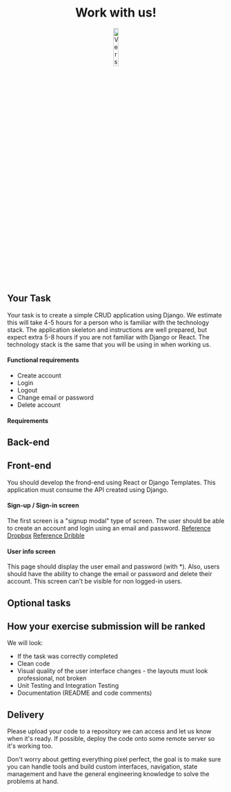 <h1 align="center">Work with us!</h1>

<p align="center">
  <img alt="Version" src="https://resh.com.br/static/img/resh.png" width="15%" height="15%" />
</p>

## Your Task

Your task is to create a simple CRUD application using Django. We estimate this will take 4-5 hours for a person who is familiar with the technology stack. The application skeleton and instructions are well prepared, but expect extra 5-8 hours if you are not familiar with Django or React. The technology stack is the same that you will be using in when working us.

#### Functional requirements
* Create account
* Login
* Logout
* Change email or password
* Delete account

#### Requirements

## Back-end



## Front-end
You should develop the frond-end using React or Django Templates. This application must consume the API created using Django.

#### Sign-up / Sign-in screen
The first screen is a "signup modal" type of screen. The user should be able to create an account and login using an email and password. [Reference Dropbox](https://www.dropbox.com) [Reference Dribble](https://dribbble.com/session/new)

#### User info screen
This page should display the user email and password (with \*). Also, users should have the ability to change the email or password and delete their account. This screen can't be visible for non logged-in users. 

## Optional tasks


## How your exercise submission will be ranked

We will look:

* If the task was correctly completed
* Clean code
* Visual quality of the user interface changes - the layouts must look professional, not broken
* Unit Testing and Integration Testing
* Documentation (README and code comments)

## Delivery

Please upload your code to a repository we can access and let us know when it's ready. If possible, deploy the code onto some remote server so it's working too.

Don't worry about getting everything pixel perfect, the goal is to make sure you can handle tools and build custom interfaces, navigation, state management and have the general engineering knowledge to solve the problems at hand.
